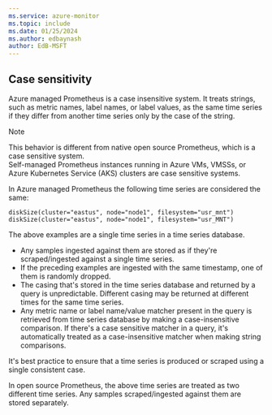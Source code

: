 ```yaml
---
ms.service: azure-monitor
ms.topic: include
ms.date: 01/25/2024
ms.author: edbaynash
author: EdB-MSFT
---
```


## Case sensitivity
Azure managed Prometheus is a case insensitive system. It treats strings, such as metric names, label names, or label values, as the same time series if they differ from another time series only by the case of the string.

> [!NOTE]
> This behavior is different from native open source Prometheus, which is a case sensitive system.  
> Self-managed Prometheus instances running in Azure VMs, VMSSs, or Azure Kubernetes Service (AKS) clusters are case sensitive systems. 

In Azure managed Prometheus the following time series are considered the same: 

  `diskSize(cluster="eastus", node="node1", filesystem="usr_mnt")`  
  `diskSize(cluster="eastus", node="node1", filesystem="usr_MNT")` 

The above examples are a single time series in a time series database.
-	Any samples ingested against them are stored as if they're scraped/ingested against a single time series.
-	If the preceding examples are ingested with the same timestamp, one of them is randomly dropped.
-	The casing that's stored in the time series database and returned by a query is unpredictable. Different casing may be returned at different times for the same time series.
-	Any metric name or label name/value matcher present in the query is retrieved from time series database by making a case-insensitive comparison. If there's a case sensitive matcher in a query, it's automatically treated as a case-insensitive matcher when making string comparisons.

It's best practice to ensure that a time series is produced or scraped using a single consistent case.

In open source Prometheus, the above time series are treated as two different time series. Any samples scraped/ingested against them are stored separately.

